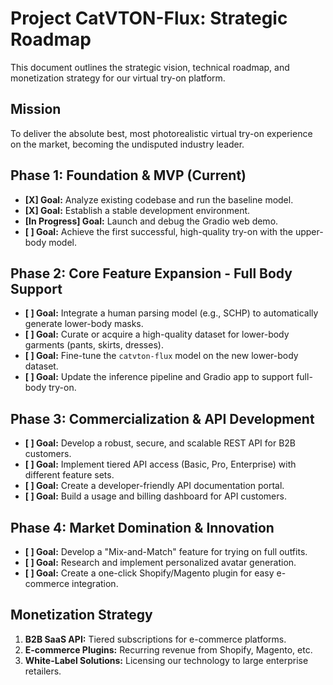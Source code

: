 # Project CatVTON-Flux: Strategic Roadmap

This document outlines the strategic vision, technical roadmap, and monetization strategy for our virtual try-on platform.

## Mission
To deliver the absolute best, most photorealistic virtual try-on experience on the market, becoming the undisputed industry leader.

## Phase 1: Foundation & MVP (Current)

-   **[X] Goal:** Analyze existing codebase and run the baseline model.
-   **[X] Goal:** Establish a stable development environment.
-   **[In Progress] Goal:** Launch and debug the Gradio web demo.
-   **[ ] Goal:** Achieve the first successful, high-quality try-on with the upper-body model.

## Phase 2: Core Feature Expansion - Full Body Support

-   **[ ] Goal:** Integrate a human parsing model (e.g., SCHP) to automatically generate lower-body masks.
-   **[ ] Goal:** Curate or acquire a high-quality dataset for lower-body garments (pants, skirts, dresses).
-   **[ ] Goal:** Fine-tune the `catvton-flux` model on the new lower-body dataset.
-   **[ ] Goal:** Update the inference pipeline and Gradio app to support full-body try-on.

## Phase 3: Commercialization & API Development

-   **[ ] Goal:** Develop a robust, secure, and scalable REST API for B2B customers.
-   **[ ] Goal:** Implement tiered API access (Basic, Pro, Enterprise) with different feature sets.
-   **[ ] Goal:** Create a developer-friendly API documentation portal.
-   **[ ] Goal:** Build a usage and billing dashboard for API customers.

## Phase 4: Market Domination & Innovation

-   **[ ] Goal:** Develop a "Mix-and-Match" feature for trying on full outfits.
-   **[ ] Goal:** Research and implement personalized avatar generation.
-   **[ ] Goal:** Create a one-click Shopify/Magento plugin for easy e-commerce integration.

## Monetization Strategy
1.  **B2B SaaS API:** Tiered subscriptions for e-commerce platforms.
2.  **E-commerce Plugins:** Recurring revenue from Shopify, Magento, etc.
3.  **White-Label Solutions:** Licensing our technology to large enterprise retailers.
